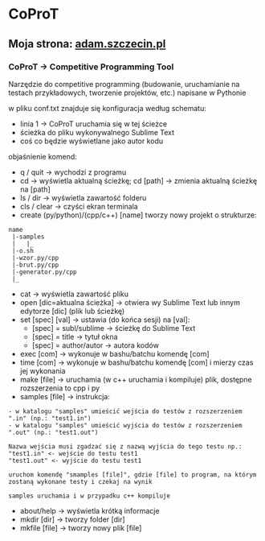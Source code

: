 # CoProT
## Moja strona: [adam.szczecin.pl](https://www.adam.szczecin.pl)
### CoProT -> Competitive Programming Tool
Narzędzie do competitive programming (budowanie, uruchamianie na testach przykładowych, tworzenie projektów, etc.) napisane w Pythonie

w pliku conf.txt znajduje się konfiguracja według schematu:
* linia 1 -> CoProT uruchamia się w tej ścieżce
* ścieżka do pliku wykonywalnego Sublime Text
* coś co będzie wyświetlane jako autor kodu

objaśnienie komend:
* q / quit -> wychodzi z programu
* cd -> wyświetla aktualną ścieżkę; cd [path] -> zmienia aktualną ścieżkę na [path]
* ls / dir -> wyświetla zawartość folderu
* cls / clear -> czyści ekran terminala
* create (py/python)/(cpp/c++) [name] tworzy nowy projekt o strukturze:  
```
name
 |-samples
 |   |_
 |-o.sh
 |-wzor.py/cpp
 |-brut.py/cpp
 |-generator.py/cpp
 |_
```  
* cat -> wyświetla zawartość pliku
* open [dic=aktualna ścieżka] -> otwiera wy Sublime Text lub innym edytorze [dic] (plik lub ścieżkę)
* set [spec] [val] -> ustawia (do końca sesji) na [val]:
  * [spec] = subl/sublime -> ścieżkę do Sublime Text
  * [spec] = title -> tytuł okna
  * [spec] = author/autor -> autora kodów
* exec [com] -> wykonuje w bashu/batchu komendę [com]
* time [com] -> wykonuje w bashu/batchu komendę [com] i mierzy czas jej wykonania
* make [file] -> uruchamia (w c++ uruchamia i kompiluje) plik, dostępne rozszerzenia to cpp i py
* samples [file] -> instrukcja:  
```
- w katalogu "samples" umieścić wejścia do testów z rozszerzeniem ".in" (np.: "test1.in")
- w katalogu "samples" umieścić wyjścia do testów z rozszerzeniem ".out" (np.: "test1.out")

Nazwa wejścia musi zgadzać się z nazwą wyjścia do tego testu np.:
"test1.in" <- wejście do testu test1
"test1.out" <- wyjście do testu test1

uruchom komendę "smamples [file]", gdzie [file] to program, na którym zostaną wykonane testy i czekaj na wynik

samples uruchamia i w przypadku c++ kompiluje
```
* about/help -> wyświetla krótką informacje
* mkdir [dir] -> tworzy folder [dir]
* mkfile [file] -> tworzy nowy plik [file]
